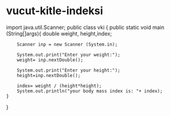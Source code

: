 # vucut-kitle-indeksi
import java.util.Scanner;
public class vki {
    public static void main (String[]args){
        double weight, height,index;

        Scanner inp = new Scanner (System.in);

        System.out.print("Enter your weight:");
        weight= inp.nextDouble();

        System.out.print("Enter your height:");
        height=inp.nextDouble();

        index= weight / (height*height);
        System.out.println("your body mass index is: "+ index);
    }
}
